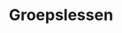 ---
seo:
  title: 
  description: 
  image:
  
    
title: Groepslessen 
description: 
image: https://picsum.photos/seed/4/800/600


sections:
  - layout: split
    align: center
    title: Groepslessen bij The Gym Haren
    description: Wanneer je wilt weten of een les iets voor jou is, raden we altijd aan om deze gewoon eens te proberen. Uiteindelijk is de beleving en het gevoel van een les wat bepaald of het bij jou past of niet. Klik op het lesrooster en ontdek onze grote diversiteit aan groepslessen!
    buttons:
      - button: Meld je aan
        href: '#'
      - button: Gratis proefles
        href: '#'
    image: https://picsum.photos/800/600
    _image:
      position: background

  - _cards:
      layout: grid
      frame: panel
    cards:
      - title: Onbeperkt sporten + groepslessen
        description: Lorem ipsum dolor sit amet consectetur adipisicing elit. Quisquam, quos.
        price: 42.50
        specs:
          - Lorem ipsum dolor sit
          - Lorem ipsum dolor sit
          - Lorem ipsum dolor sit
          - Lorem ipsum dolor sit
        buttons:
          - button: Meld je aan
            href: "#"
          - button: Gratis proefles
            href: /forms/gratis-proefles
      - title: Familie abonnement onbeperkt sporten + groepslessen
        description: Lorem ipsum dolor sit amet consectetur adipisicing elit. Quisquam, quos.
        price: 125
        specs:
          - Lorem ipsum dolor sit
          - Lorem ipsum dolor sit
          - Lorem ipsum dolor sit
          - Lorem ipsum dolor sit
        buttons:
          - button: Meld je aan
            href: "#"
          - button: Gratis proefles
            href: /forms/gratis-proefles
  - title: Wie jou kunnen helpen
    _cards:
      collection: persons
      layout: masonry
    cards:
      - ilse-van-beekum
      - ilse-van-beekum
      - ilse-van-beekum  
      - ilse-van-beekum  
---